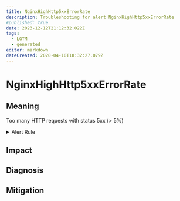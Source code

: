 ```yaml
---
title: NginxHighHttp5xxErrorRate
description: Troubleshooting for alert NginxHighHttp5xxErrorRate
#published: true
date: 2023-12-12T21:12:32.022Z
tags: 
  - LGTM
  - generated
editor: markdown
dateCreated: 2020-04-10T18:32:27.079Z
---
```


# NginxHighHttp5xxErrorRate

## Meaning
[//]: # "Short paragraph that explains what the alert means"
Too many HTTP requests with status 5xx (> 5%)

<details>
  <summary>Alert Rule</summary>

{{% rule "nginx/knyar-nginx-exporter.yml" "NginxHighHttp5xxErrorRate" %}}

<!-- Rule when generated

```yaml
alert: NginxHighHttp5xxErrorRate
expr: sum(rate(nginx_http_requests_total{status=~"^5.."}[1m])) / sum(rate(nginx_http_requests_total[1m])) * 100 > 5
for: 1m
labels:
    severity: critical
annotations:
    summary: Nginx high HTTP 5xx error rate (instance {{ $labels.instance }})
    description: |-
        Too many HTTP requests with status 5xx (> 5%)
          VALUE = {{ $value }}
          LABELS = {{ $labels }}
    runbook: https://github.com/srerun/prometheus-alerts/blob/main/content/runbooks/knyar-nginx-exporter/NginxHighHttp5xxErrorRate.md

```

-->

</details>


## Impact
[//]: # "What could / will happen if the alert is not addressed"



## Diagnosis
[//]: # "Steps to take to identify the cause of the problem"



## Mitigation
[//]: # "The steps necessary to resolve the alert"
